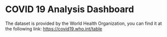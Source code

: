 # COVID 19 Analysis Dashboard
The dataset is provided by the World Health Organization, you can find it at the following link: https://covid19.who.int/table

